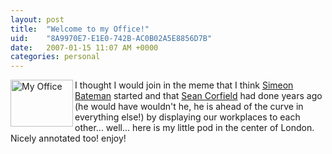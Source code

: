 ```yaml
---
layout: post
title:  "Welcome to my Office!"
uid:	"8A9970E7-E1E0-742B-AC0B02A5E8856D7B"
date:   2007-01-15 11:07 AM +0000
categories: personal
---
```

<a href="http://www.flickr.com/photos/markdrew/358286551/" title="Photo Sharing"><img src="http://farm1.static.flickr.com/131/358286551_d2ef081b4d_t.jpg" width="100" height="75" alt="My Office" align="left"/></a> I thought I would join in the meme that I think <a href="http://www.simb.net/client/index.cfm/2007/1/12/Pictures-from-my-office">Simeon Bateman</a> started and that <a href="Cube_Life">Sean Corfield</a> had done years ago (he would have wouldn't he, he is ahead of the curve in everything else!) by displaying our workplaces to each other... well... here is my little pod in the center of London. Nicely annotated too! enjoy!